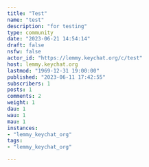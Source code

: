 ```yaml
---
title: "Test" 
name: "test"
description: "for testing"
type: community
date: "2023-06-21 14:54:14"
draft: false
nsfw: false
actor_id: "https://lemmy.keychat.org/c/test"
host: lemmy.keychat.org
lastmod: "1969-12-31 19:00:00"
published: "2023-06-11 17:42:55"
subscribers: 1
posts: 1
comments: 2
weight: 1
dau: 1
wau: 1
mau: 1
instances:
- "lemmy_keychat_org"
tags: 
- "lemmy_keychat_org"

---
```

